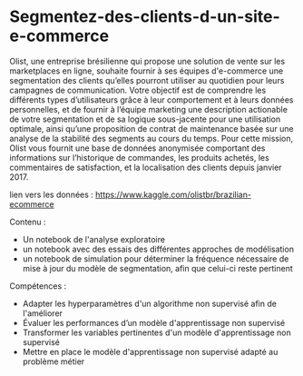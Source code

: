 # Segmentez-des-clients-d-un-site-e-commerce

Olist, une entreprise brésilienne qui propose une solution de vente sur les marketplaces en ligne, souhaite fournir à ses équipes d'e-commerce une segmentation des clients qu’elles pourront utiliser au quotidien pour leurs campagnes de communication.
Votre objectif est de comprendre les différents types d’utilisateurs grâce à leur comportement et à leurs données personnelles, et de fournir à l’équipe marketing une description actionable de votre segmentation et de sa logique sous-jacente pour une utilisation optimale, ainsi qu’une proposition de contrat de maintenance basée sur une analyse de la stabilité des segments au cours du temps.
Pour cette mission, Olist vous fournit une base de données anonymisée comportant des informations sur l’historique de commandes, les produits achetés, les commentaires de satisfaction, et la localisation des clients depuis janvier 2017.

lien vers les données : https://www.kaggle.com/olistbr/brazilian-ecommerce

Contenu :
- Un notebook de l'analyse exploratoire
- un notebook avec des essais des différentes approches de modélisation
- un notebook de simulation pour déterminer la fréquence nécessaire de mise à jour du modèle de segmentation, afin que celui-ci reste pertinent

Compétences :
- Adapter les hyperparamètres d'un algorithme non supervisé afin de l'améliorer
- Évaluer les performances d’un modèle d'apprentissage non supervisé
- Transformer les variables pertinentes d'un modèle d'apprentissage non supervisé
- Mettre en place le modèle d'apprentissage non supervisé adapté au problème métier
